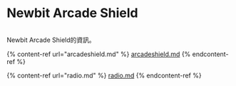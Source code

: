 # Newbit Arcade Shield

<figure><img src="https://kittenbothk.readthedocs.io/en/latest/_images/newbit.png" alt=""><figcaption></figcaption></figure>

Newbit Arcade Shield的資訊。

{% content-ref url="arcadeshield.md" %}
[arcadeshield.md](arcadeshield.md)
{% endcontent-ref %}

{% content-ref url="radio.md" %}
[radio.md](radio.md)
{% endcontent-ref %}
